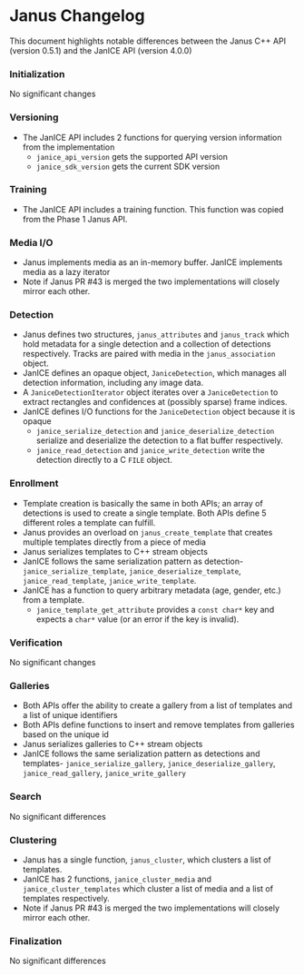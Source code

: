 # Janus Changelog

This document highlights notable differences between the Janus C++ API (version 0.5.1)
and the JanICE API (version 4.0.0)

### Initialization

No significant changes

### Versioning

* The JanICE API includes 2 functions for querying version information from the implementation
    * `janice_api_version` gets the supported API version
    * `janice_sdk_version` gets the current SDK version

### Training

* The JanICE API includes a training function. This function was copied from the Phase 1 Janus API.

### Media I/O

* Janus implements media as an in-memory buffer. JanICE implements media as a lazy iterator
* Note if Janus PR #43 is merged the two implementations will closely mirror each other.

### Detection

* Janus defines two structures, `janus_attributes` and `janus_track` which hold metadata for a single detection and a collection of detections respectively. Tracks are paired with media in the `janus_association` object.
* JanICE defines an opaque object, `JaniceDetection`, which manages all detection information, including any image data.
* A `JaniceDetectionIterator` object iterates over a `JaniceDetection` to extract rectangles and confidences at (possibly sparse) frame indices.
* JanICE defines I/O functions for the `JaniceDetection` object because it is opaque
    * `janice_serialize_detection` and `janice_deserialize_detection` serialize and deserialize the detection to a flat buffer respectively.
    * `janice_read_detection` and `janice_write_detection` write the detection directly to a C `FILE` object.

### Enrollment

* Template creation is basically the same in both APIs; an array of detections is used to create a single template. Both APIs define 5 different roles a template can fulfill.
* Janus provides an overload on `janus_create_template` that creates multiple templates directly from a piece of media
* Janus serializes templates to C++ stream objects
* JanICE follows the same serialization pattern as detection- `janice_serialize_template`, `janice_deserialize_template`, `janice_read_template`, `janice_write_template`.
* JanICE has a function to query arbitrary metadata (age, gender, etc.) from a template.
    * `janice_template_get_attribute` provides a `const char*` key and expects a `char*` value (or an error if the key is invalid).

### Verification

No significant changes

### Galleries

* Both APIs offer the ability to create a gallery from a list of templates and a list of unique identifiers
* Both APIs define functions to insert and remove templates from galleries based on the unique id
* Janus serializes galleries to C++ stream objects
* JanICE follows the same serialization pattern as detections and templates- `janice_serialize_gallery`, `janice_deserialize_gallery`, `janice_read_gallery`, `janice_write_gallery`

### Search

No significant differences

### Clustering

* Janus has a single function, `janus_cluster`, which clusters a list of templates.
* JanICE has 2 functions, `janice_cluster_media` and `janice_cluster_templates` which cluster a list of media and a list of templates respectively.
* Note if Janus PR #43 is merged the two implementations will closely mirror each other.

### Finalization

No significant differences
